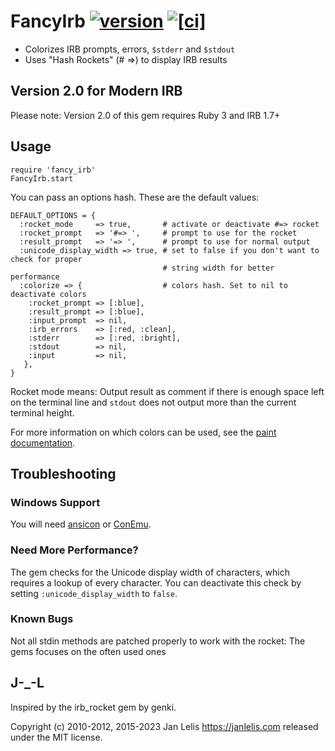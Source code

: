 # FancyIrb [![version](https://badge.fury.io/rb/fancy_irb.svg)](https://badge.fury.io/rb/fancy_irb)  [![[ci]](https://github.com/janlelis/fancy_irb/workflows/Test/badge.svg)](https://github.com/janlelis/fancy_irb/actions?query=workflow%3ATest)

*   Colorizes IRB prompts, errors, `$stderr` and `$stdout`
*   Uses "Hash Rockets" (# =>) to display IRB results

## Version 2.0 for Modern IRB

Please note: Version 2.0 of this gem requires Ruby 3 and IRB 1.7+

## Usage

    require 'fancy_irb'
    FancyIrb.start

You can pass an options hash. These are the default values:

    DEFAULT_OPTIONS = {
      :rocket_mode     => true,       # activate or deactivate #=> rocket
      :rocket_prompt   => '#=> ',     # prompt to use for the rocket
      :result_prompt   => '=> ',      # prompt to use for normal output
      :unicode_display_width => true, # set to false if you don't want to check for proper
                                      # string width for better performance
      :colorize => {                  # colors hash. Set to nil to deactivate colors
        :rocket_prompt => [:blue],
        :result_prompt => [:blue],
        :input_prompt  => nil,
        :irb_errors    => [:red, :clean],
        :stderr        => [:red, :bright],
        :stdout        => nil,
        :input         => nil,
       },
    }

Rocket mode means: Output result as comment if there is enough space left on
the terminal line and `stdout` does not output more than the current terminal
height.

For more information on which colors can be used, see the [paint documentation](https://github.com/janlelis/paint).

## Troubleshooting
### Windows Support
You will need [ansicon](https://github.com/adoxa/ansicon) or [ConEmu](https://code.google.com/p/conemu-maximus5/).

### Need More Performance?
The gem checks for the Unicode display width of characters, which requires a
lookup of every character. You can deactivate this check by setting
 `:unicode_display_width` to `false`.

### Known Bugs
Not all stdin methods are patched properly to work with the rocket: The gems
focuses on the often used ones

## J-_-L
Inspired by the irb_rocket gem by genki.

Copyright (c) 2010-2012, 2015-2023 Jan Lelis <https://janlelis.com> released under
the MIT license.
